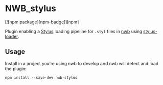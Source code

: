 # NWB_stylus

[![npm package][npm-badge]][npm]

Plugin enabling a [Stylus](http://stylus-lang.com/) loading pipeline for `.styl` files in [nwb](https://github.com/drylikov/NWB) using [stylus-loader](https://github.com/shama/stylus-loader).

## Usage

Install in a project you're using nwb to develop and nwb will detect and load the plugin:

```
npm install --save-dev nwb-stylus
```

